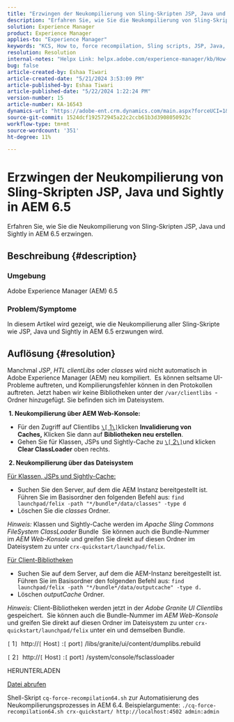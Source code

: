 ```yaml
---
title: "Erzwingen der Neukompilierung von Sling-Skripten JSP, Java und Sightly in AEM 6.5"
description: "Erfahren Sie, wie Sie die Neukompilierung von Sling-Skripten JSP, Java und Sightly in AEM 6.5 erzwingen."
solution: Experience Manager
product: Experience Manager
applies-to: "Experience Manager"
keywords: "KCS, How to, force recompilation, Sling scripts, JSP, Java, Sightly, AEM 6.5, Adobe Experience Manager 6.5"
resolution: Resolution
internal-notes: "Helpx Link: helpx.adobe.com/experience-manager/kb/How-to-force-a-recompilation-of-all-Sling-scripts-jsps-java-sightly-on-AEM-6-4.html"
bug: false
article-created-by: Eshaa Tiwari
article-created-date: "5/21/2024 3:53:09 PM"
article-published-by: Eshaa Tiwari
article-published-date: "5/22/2024 1:22:24 PM"
version-number: 15
article-number: KA-16543
dynamics-url: "https://adobe-ent.crm.dynamics.com/main.aspx?forceUCI=1&pagetype=entityrecord&etn=knowledgearticle&id=6d69ad37-8a17-ef11-9f8a-6045bd006793"
source-git-commit: 1524dcf192572945a22c2ccb61b3d3908050923c
workflow-type: tm+mt
source-wordcount: '351'
ht-degree: 11%

---
```


# Erzwingen der Neukompilierung von Sling-Skripten JSP, Java und Sightly in AEM 6.5


Erfahren Sie, wie Sie die Neukompilierung von Sling-Skripten JSP, Java und Sightly in AEM 6.5 erzwingen.

## Beschreibung {#description}


### <b>Umgebung</b>

Adobe Experience Manager (AEM) 6.5

### <b>Problem/Symptome</b>

In diesem Artikel wird gezeigt, wie die Neukompilierung aller Sling-Skripte wie JSP, Java und Sightly in AEM 6.5 erzwungen wird.


## Auflösung {#resolution}


Manchmal *JSP*, *HTL clientLibs* oder *classes* wird nicht automatisch in Adobe Experience Manager (AEM) neu kompiliert.  Es können seltsame UI-Probleme auftreten, und Kompilierungsfehler können in den Protokollen auftreten. Jetzt haben wir keine Bibliotheken unter der `/var/clientlibs `-Ordner hinzugefügt. Sie befinden sich im Dateisystem.

<b> 1. Neukompilierung über AEM Web-Konsole:</b>

- Für den Zugriff auf Clientlibs [`\[` 1`\]`](https://libs/granite/ui/content/dumplibs.rebuild.html)klicken <b>Invalidierung von Caches,</b> Klicken Sie dann auf <b>Bibliotheken neu erstellen</b>.
- Gehen Sie für Klassen, JSPs und Sightly-Cache zu [`\[` 2`\]`](https://&lt;host>:&lt;port>/system/console/fsclassloader)und klicken <b>Clear ClassLoader</b> oben rechts.


<b> 2. Neukompilierung über das Dateisystem</b>

<u>Für Klassen, JSPs und Sightly-Cache:</u>

- Suchen Sie den Server, auf dem die AEM Instanz bereitgestellt ist. Führen Sie im Basisordner den folgenden Befehl aus: `find launchpad/felix -path "*/bundle*/data/classes" -type d`
- Löschen Sie die *classes* Ordner.


*Hinweis:* Klassen und Sightly-Cache werden im *Apache Sling Commons FileSystem ClassLoader* Bundle  Sie können auch die Bundle-Nummer im *AEM Web-Konsole* und greifen Sie direkt auf diesen Ordner im Dateisystem zu unter `crx-quickstart/launchpad/felix`.

<u>Für Client-Bibliotheken</u>

- Suchen Sie auf dem Server, auf dem die AEM-Instanz bereitgestellt ist. Führen Sie im Basisordner den folgenden Befehl aus: `find launchpad/felix -path "*/bundle*/data/outputcache" -type d.`
- Löschen *outputCache* Ordner.


*Hinweis:* Client-Bibliotheken werden jetzt in der *Adobe Granite UI Clientlibs* gespeichert.  Sie können auch die Bundle-Nummer im *AEM Web-Konsole* und greifen Sie direkt auf diesen Ordner im Dateisystem zu unter `crx-quickstart/launchpad/felix` unter ein und demselben Bundle.

`[` 1`]`  http://`[` Host`]` :`[` port`]` /libs/granite/ui/content/dumplibs.rebuild

`[` 2`]`  http://`[` Host`]` :`[` port`]` /system/console/fsclassloader



HERUNTERLADEN

[Datei abrufen](https://helpx.adobe.com/content/dam/help/en/experience-manager/kb/How-to-force-a-recompilation-of-all-Sling-scripts-jsps-java-sightly-on-AEM-6-4/_jcr_content/main-pars/download_section/download-1/cq-force-recompilation64.zip "cq-force-recompilation64.zip")

Shell-Skript `cq-force-recompilation64.sh` zur Automatisierung des Neukompilierungsprozesses in AEM 6.4. Beispielargumente: `./cq-force-recompilation64.sh crx-quickstart/ http://localhost:4502 admin:admin`
